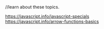 //learn about these topics.

https://javascript.info/javascript-specials <br>
https://javascript.info/arrow-functions-basics
